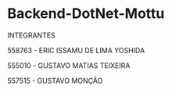 # Backend-DotNet-Mottu


INTEGRANTES

558763 - ERIC ISSAMU DE LIMA YOSHIDA


555010 - GUSTAVO MATIAS TEIXEIRA


557515 - GUSTAVO MONÇÃO

